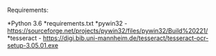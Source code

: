 Requirements:

*Python 3.6
*requirements.txt
*pywin32 - https://sourceforge.net/projects/pywin32/files/pywin32/Build%20221/
*tesseract - https://digi.bib.uni-mannheim.de/tesseract/tesseract-ocr-setup-3.05.01.exe